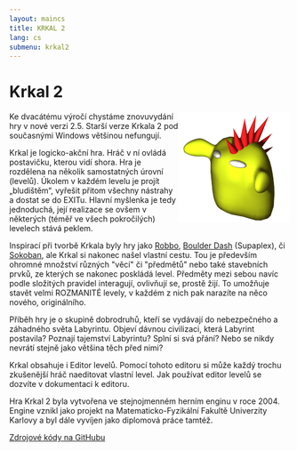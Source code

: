 ```yaml
---
layout: maincs
title: KRKAL 2
lang: cs
submenu: krkal2
---
```

# Krkal 2

<img src="/img/manik.png" width="200" height="200" alt="Dráček" style="float:right"/>
Ke dvacátému výročí chystáme znovuvydání hry v nové verzi 2.5. Starší verze Krkala 2 pod současnými Windows většinou nefungují.

Krkal je logicko-akční hra. Hráč v ní ovládá postavičku, kterou vidí shora. 
Hra je rozdělena na několik samostatných úrovní (levelů). Úkolem v každém levelu 
je projít „bludištěm“, vyřešit přitom všechny nástrahy a dostat se do EXITu. 
Hlavní myšlenka je tedy jednoduchá, její realizace se ovšem v některých 
(téměř ve všech pokročilých) levelech stává peklem.

Inspirací při tvorbě Krkala byly hry jako <a href="https://en.wikipedia.org/wiki/Robbo_(video_game)">Robbo</a>, [Boulder Dash](https://en.wikipedia.org/wiki/Boulder_Dash) (Supaplex), či [Sokoban](https://en.wikipedia.org/wiki/Sokoban), 
ale Krkal si nakonec našel vlastní cestu. Tou je především ohromné množství různých 
"věcí" či "předmětů" nebo také stavebních prvků, ze kterých se nakonec poskládá level. 
Předměty mezi sebou navíc podle složitých pravidel interagují, ovlivňují se, prostě žijí. 
To umožňuje stavět velmi ROZMANITÉ levely, v každém z nich pak narazíte na něco nového, originálního.

Příběh hry je o skupině dobrodruhů, kteří se vydávají do nebezpečného a záhadného světa Labyrintu. 
Objeví dávnou civilizaci, která Labyrint postavila? Poznají tajemství Labyrintu? Splní si svá přání? 
Nebo se nikdy nevrátí stejně jako většina těch před nimi?

Krkal obsahuje i Editor levelů. Pomocí tohoto editoru si může každý trochu zkušenější hráč naeditovat 
vlastní level. Jak používat editor levelů se dozvíte v dokumentaci k editoru. 

Hra Krkal 2 byla vytvořena ve stejnojmenném herním enginu v roce 
2004. Engine vznikl jako projekt na Matematicko-Fyzikální Fakultě
Univerzity Karlovy a byl dále vyvíjen jako diplomová práce tamtéž.

[Zdrojové kódy na GitHubu](https://github.com/HonzaMD/Krkal2)
